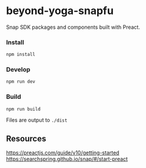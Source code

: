 # beyond-yoga-snapfu

Snap SDK packages and components built with Preact.

### Install

```bash
npm install
```

### Develop

```bash
npm run dev
```

### Build

```bash
npm run build
```

Files are output to `./dist`

## Resources

https://preactjs.com/guide/v10/getting-started  
https://searchspring.github.io/snap/#/start-preact

